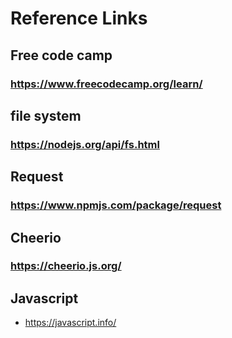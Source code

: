 # Reference Links

## Free code camp
### https://www.freecodecamp.org/learn/

## file system
### https://nodejs.org/api/fs.html

## Request
### https://www.npmjs.com/package/request

## Cheerio
### https://cheerio.js.org/

## Javascript 
* https://javascript.info/

